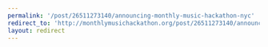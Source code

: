 ```yaml
---
permalink: '/post/26511273140/announcing-monthly-music-hackathon-nyc'
redirect_to: 'http://monthlymusichackathon.org/post/26511273140/announcing-monthly-music-hackathon-nyc'
layout: redirect
---
```

